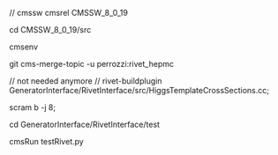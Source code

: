 // cmssw
cmsrel CMSSW_8_0_19

cd CMSSW_8_0_19/src

cmsenv

git cms-merge-topic -u perrozzi:rivet_hepmc

// not needed anymore
// rivet-buildplugin GeneratorInterface/RivetInterface/src/HiggsTemplateCrossSections.cc; 

scram b -j 8; 

cd GeneratorInterface/RivetInterface/test 

cmsRun testRivet.py

